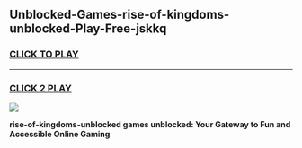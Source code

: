 
## Unblocked-Games-rise-of-kingdoms-unblocked-Play-Free-jskkq
<h3>
<a href="https://premium76.site?title=rise-of-kingdoms-unblocked&ref=21A">CLICK TO PLAY</a></h3>
<hr>

<h3>
<a href="https://premium76.site?title=rise-of-kingdoms-unblocked&ref=21A">CLICK 2 PLAY</a>
  
</h3>

<a href="https://premium76.site?title=rise-of-kingdoms-unblocked&ref=21A"><img src="https://clearcache.store/games.png"></a>


**rise-of-kingdoms-unblocked games unblocked: Your Gateway to Fun and Accessible Online Gaming**

